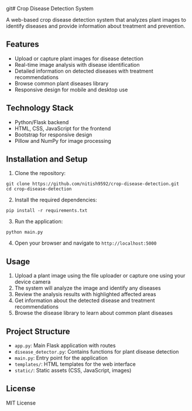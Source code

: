 git# Crop Disease Detection System

A web-based crop disease detection system that analyzes plant images to identify diseases and provide information about treatment and prevention.

## Features

- Upload or capture plant images for disease detection
- Real-time image analysis with disease identification
- Detailed information on detected diseases with treatment recommendations
- Browse common plant diseases library
- Responsive design for mobile and desktop use

## Technology Stack

- Python/Flask backend
- HTML, CSS, JavaScript for the frontend
- Bootstrap for responsive design
- Pillow and NumPy for image processing

## Installation and Setup

1. Clone the repository:
```
git clone https://github.com/nitish9592/crop-disease-detection.git
cd crop-disease-detection
```

2. Install the required dependencies:
```
pip install -r requirements.txt
```

3. Run the application:
```
python main.py
```

4. Open your browser and navigate to `http://localhost:5000`

## Usage

1. Upload a plant image using the file uploader or capture one using your device camera
2. The system will analyze the image and identify any diseases
3. Review the analysis results with highlighted affected areas
4. Get information about the detected disease and treatment recommendations
5. Browse the disease library to learn about common plant diseases

## Project Structure

- `app.py`: Main Flask application with routes
- `disease_detector.py`: Contains functions for plant disease detection
- `main.py`: Entry point for the application
- `templates/`: HTML templates for the web interface
- `static/`: Static assets (CSS, JavaScript, images)

## License

MIT License